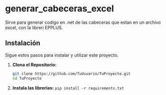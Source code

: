 # generar_cabeceras_excel 
Sirve para generar codigo en .net de las cabeceras que estan en un archivo excel, con la libreri EPPLUS.

## Instalación

Sigue estos pasos para instalar y utilizar este proyecto.
1. **Clona el Repositorio:**
   ```bash
   git clone https://github.com/TuUsuario/TuProyecto.git
   cd TuProyecto

2. **Instala las librerias:**
```pip install -r requirements.txt```


